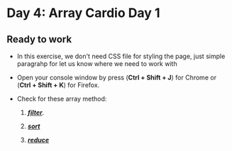 # Day 4: Array Cardio Day 1

## Ready to work

- In this exercise, we don't need CSS file for styling the page, just simple paragrahp for let us know where we need to work with

- Open your console window by press (**Ctrl + Shift + J**) for Chrome or (**Ctrl + Shift + K**) for Firefox.

- Check for these array method:
  
  1. [***filter***](https://developer.mozilla.org/en-US/docs/Web/JavaScript/Reference/Global_Objects/Array/filter).
  2. [***sort***](https://developer.mozilla.org/en-US/docs/Web/JavaScript/Reference/Global_Objects/Array/sort)

  3. [***reduce***](https://developer.mozilla.org/en-US/docs/Web/JavaScript/Reference/Global_Objects/Array/Reduce)